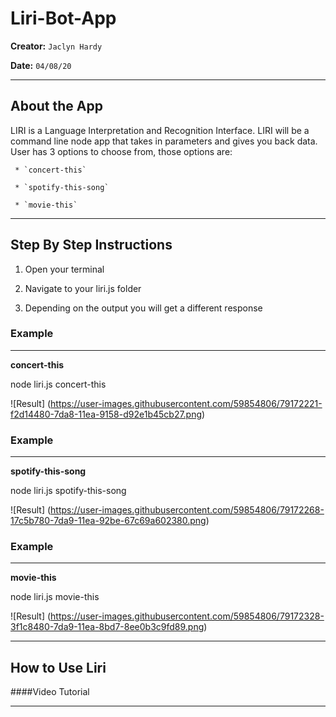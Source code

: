 # Liri-Bot-App 
  **Creator:**  `Jaclyn Hardy`
  
  **Date:** `04/08/20`
  _ _ _
  
## About the App
  LIRI is a Language Interpretation and Recognition Interface. LIRI will be a command line node app that takes in parameters and gives you back data. User has 3 options to choose from, those options are:
  
     * `concert-this`
     
     * `spotify-this-song`
     
     * `movie-this`
      
 _ _ _
 
 ## Step By Step Instructions
 1. Open your terminal
 
 2. Navigate to your liri.js folder
 
 3. Depending on the output you will get a different response


### **Example**
----------------------
**concert-this** 

node liri.js concert-this <name of artist or band>
 
![Result] (https://user-images.githubusercontent.com/59854806/79172221-f2d14480-7da8-11ea-9158-d92e1b45cb27.png)





### **Example**
----------------------
**spotify-this-song**

node liri.js spotify-this-song <name of song>

![Result] (https://user-images.githubusercontent.com/59854806/79172268-17c5b780-7da9-11ea-92be-67c69a602380.png)





### **Example**
----------------------
**movie-this**

node liri.js movie-this <name of movie>

![Result] (https://user-images.githubusercontent.com/59854806/79172328-3f1c8480-7da9-11ea-8bd7-8ee0b3c9fd89.png)

_ _ _

## How to Use Liri
####Video Tutorial


_ _ _



      
